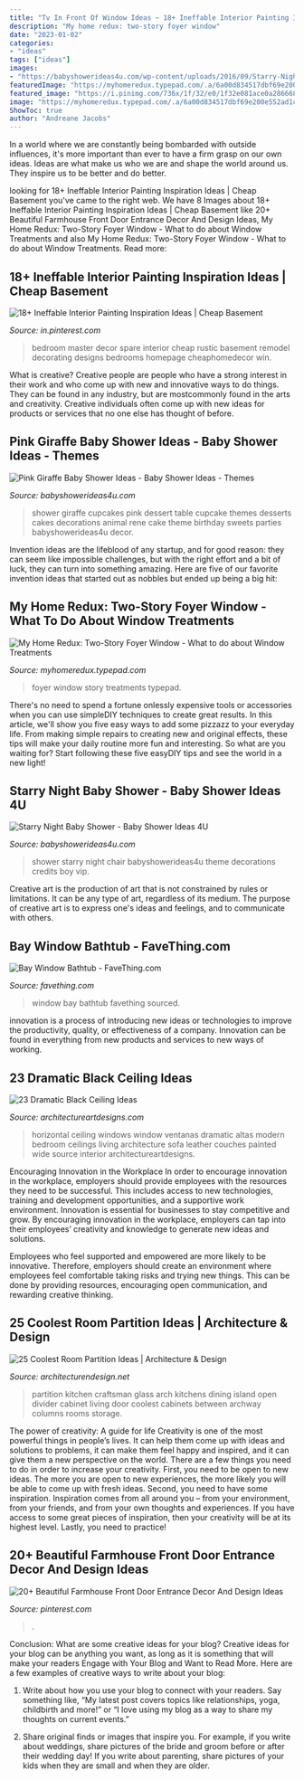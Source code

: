 ```yaml
---
title: "Tv In Front Of Window Ideas ~ 18+ Ineffable Interior Painting Inspiration Ideas"
description: "My home redux: two-story foyer window"
date: "2023-01-02"
categories:
- "ideas"
tags: ["ideas"]
images:
- "https://babyshowerideas4u.com/wp-content/uploads/2016/09/Starry-Night-Baby-Shower-VIP-Chair.jpg"
featuredImage: "https://myhomeredux.typepad.com/.a/6a00d834517dbf69e200e552ad1cc88834-600wi"
featured_image: "https://i.pinimg.com/736x/1f/32/e0/1f32e081ace0a2866683a9701345c2fb.jpg"
image: "https://myhomeredux.typepad.com/.a/6a00d834517dbf69e200e552ad1cc88834-600wi"
ShowToc: true
author: "Andreane Jacobs"
---
```



In a world where we are constantly being bombarded with outside influences, it's more important than ever to have a firm grasp on our own ideas. Ideas are what make us who we are and shape the world around us. They inspire us to be better and do better.

	

		
looking for 18+ Ineffable Interior Painting Inspiration Ideas | Cheap Basement you've came to the right web. We have 8 Images about 18+ Ineffable Interior Painting Inspiration Ideas | Cheap Basement like 20+ Beautiful Farmhouse Front Door Entrance Decor And Design Ideas, My Home Redux: Two-Story Foyer Window - What to do about Window Treatments and also My Home Redux: Two-Story Foyer Window - What to do about Window Treatments. Read more:
		
    
## 18+ Ineffable Interior Painting Inspiration Ideas | Cheap Basement

<img loading=lazy src="https://i.pinimg.com/736x/3b/cb/37/3bcb37efe8a77c13a33f7dd3c110f5b5.jpg" onerror="this.onerror=null;this.src='https://tse4.mm.bing.net/th?id=OIP.ggRu61v0wGdIWY8_FzEfaAHaJ3&amp;pid=15.1';" alt="18+ Ineffable Interior Painting Inspiration Ideas | Cheap Basement">

_Source: in.pinterest.com_

>bedroom master decor spare interior cheap rustic basement remodel decorating designs bedrooms homepage cheaphomedecor win. 

	

What is creative?
Creative people are people who have a strong interest in their work and who come up with new and innovative ways to do things. They can be found in any industry, but are mostcommonly found in the arts and creativity. Creative individuals often come up with new ideas for products or services that no one else has thought of before.

    
## Pink Giraffe Baby Shower Ideas - Baby Shower Ideas - Themes

<img loading=lazy src="https://babyshowerideas4u.com/wp-content/uploads/2014/04/Pink-Giraffe-Baby-Shower-Dessert-Table-giraffe-cupcake-wrappers.jpg" onerror="this.onerror=null;this.src='https://tse4.mm.bing.net/th?id=OIP.LzSCxqDl00ImogppHC3OvgHaLe&amp;pid=15.1';" alt="Pink Giraffe Baby Shower Ideas - Baby Shower Ideas - Themes">

_Source: babyshowerideas4u.com_

>shower giraffe cupcakes pink dessert table cupcake themes desserts cakes decorations animal rene cake theme birthday sweets parties babyshowerideas4u decor. 

	

Invention ideas are the lifeblood of any startup, and for good reason: they can seem like impossible challenges, but with the right effort and a bit of luck, they can turn into something amazing. Here are five of our favorite invention ideas that started out as nobbles but ended up being a big hit:

    
## My Home Redux: Two-Story Foyer Window - What To Do About Window Treatments

<img loading=lazy src="https://myhomeredux.typepad.com/.a/6a00d834517dbf69e200e552ad1cc88834-600wi" onerror="this.onerror=null;this.src='https://tse2.mm.bing.net/th?id=OIP.56VdY6XDH2ZkXtzXcVnp0QHaJ4&amp;pid=15.1';" alt="My Home Redux: Two-Story Foyer Window - What to do about Window Treatments">

_Source: myhomeredux.typepad.com_

>foyer window story treatments typepad. 

	

There's no need to spend a fortune onlessly expensive tools or accessories when you can use simpleDIY techniques to create great results. In this article, we'll show you five easy ways to add some pizzazz to your everyday life. From making simple repairs to creating new and original effects, these tips will make your daily routine more fun and interesting. So what are you waiting for? Start following these five easyDIY tips and see the world in a new light!

    
## Starry Night Baby Shower - Baby Shower Ideas 4U

<img loading=lazy src="https://babyshowerideas4u.com/wp-content/uploads/2016/09/Starry-Night-Baby-Shower-VIP-Chair.jpg" onerror="this.onerror=null;this.src='https://tse1.mm.bing.net/th?id=OIP.yYQL-fQ6rvio1FWEHlICLQHaJ4&amp;pid=15.1';" alt="Starry Night Baby Shower - Baby Shower Ideas 4U">

_Source: babyshowerideas4u.com_

>shower starry night chair babyshowerideas4u theme decorations credits boy vip. 

	

Creative art is the production of art that is not constrained by rules or limitations. It can be any type of art, regardless of its medium. The purpose of creative art is to express one's ideas and feelings, and to communicate with others.

    
## Bay Window Bathtub - FaveThing.com

<img loading=lazy src="https://www.favething.com/uploads/images/main-fave-images/bay_window_bathtub-1.jpg" onerror="this.onerror=null;this.src='https://tse3.mm.bing.net/th?id=OIP.cPwHRbVU51M-hpzh2Fs5kgHaLH&amp;pid=15.1';" alt="Bay Window Bathtub - FaveThing.com">

_Source: favething.com_

>window bay bathtub favething sourced. 

	

innovation is a process of introducing new ideas or technologies to improve the productivity, quality, or effectiveness of a company. Innovation can be found in everything from new products and services to new ways of working. 

    
## 23 Dramatic Black Ceiling Ideas

<img loading=lazy src="http://www.architectureartdesigns.com/wp-content/uploads/2013/11/1122-630x463.jpg" onerror="this.onerror=null;this.src='https://tse3.mm.bing.net/th?id=OIP.qgmmpCf0Ie49EpvG0GL80QHaFc&amp;pid=15.1';" alt="23 Dramatic Black Ceiling Ideas">

_Source: architectureartdesigns.com_

>horizontal ceiling windows window ventanas dramatic altas modern bedroom ceilings living architecture sofa leather couches painted wide source interior architectureartdesigns. 

	

Encouraging Innovation in the Workplace
In order to encourage innovation in the workplace, employers should provide employees with the resources they need to be successful. This includes access to new technologies, training and development opportunities, and a supportive work environment.
Innovation is essential for businesses to stay competitive and grow. By encouraging innovation in the workplace, employers can tap into their employees’ creativity and knowledge to generate new ideas and solutions.

Employees who feel supported and empowered are more likely to be innovative. Therefore, employers should create an environment where employees feel comfortable taking risks and trying new things. This can be done by providing resources, encouraging open communication, and rewarding creative thinking.

    
## 25 Coolest Room Partition Ideas | Architecture &amp; Design

<img loading=lazy src="http://cdn.architecturendesign.net/wp-content/uploads/2014/08/1446.jpg" onerror="this.onerror=null;this.src='https://tse1.mm.bing.net/th?id=OIP.6iDV5z49ztLLQfWfhoEl0AHaJV&amp;pid=15.1';" alt="25 Coolest Room Partition Ideas | Architecture &amp; Design">

_Source: architecturendesign.net_

>partition kitchen craftsman glass arch kitchens dining island open divider cabinet living door coolest cabinets between archway columns rooms storage. 

	

The power of creativity: A guide for life
Creativity is one of the most powerful things in people’s lives. It can help them come up with ideas and solutions to problems, it can make them feel happy and inspired, and it can give them a new perspective on the world.
There are a few things you need to do in order to increase your creativity. First, you need to be open to new ideas. The more you are open to new experiences, the more likely you will be able to come up with fresh ideas. Second, you need to have some inspiration. Inspiration comes from all around you – from your environment, from your friends, and from your own thoughts and experiences. If you have access to some great pieces of inspiration, then your creativity will be at its highest level. Lastly, you need to practice!

    
## 20+ Beautiful Farmhouse Front Door Entrance Decor And Design Ideas

<img loading=lazy src="https://i.pinimg.com/736x/1f/32/e0/1f32e081ace0a2866683a9701345c2fb.jpg" onerror="this.onerror=null;this.src='https://tse1.mm.bing.net/th?id=OIP.GMiMqLDZc0LftmZuE9N3nQHaNK&amp;pid=15.1';" alt="20+ Beautiful Farmhouse Front Door Entrance Decor And Design Ideas">

_Source: pinterest.com_

>. 

	

Conclusion: What are some creative ideas for your blog?
Creative ideas for your blog can be anything you want, as long as it is something that will make your readers Engage with Your Blog and Want to Read More. Here are a few examples of creative ways to write about your blog:
1. Write about how you use your blog to connect with your readers. Say something like, “My latest post covers topics like relationships, yoga, childbirth and more!” or “I love using my blog as a way to share my thoughts on current events.”

2. Share original finds or images that inspire you. For example, if you write about weddings, share pictures of the bride and groom before or after their wedding day! If you write about parenting, share pictures of your kids when they are small and when they are older.



